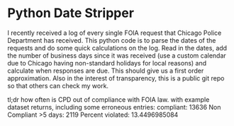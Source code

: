 # Python Date Stripper

I recently received a log of every single FOIA request that Chicago Police Department has received. This python code is to parse the dates of the requests and do some quick calculations on the log. Read in the dates, add the number of business days since it was received (use a custom calendar due to Chicago having non-standard holidays for local reasons) and calculate when responses are due. This should give us a first order approximation. Also in the interest of transparency, this is a public git repo so that others can check my work. 

tl;dr how often is CPD out of compliance with FOIA law.
with example dataset returns, including some erroneous entries:
compliant:  13636  Non Compliant >5 days:  2119  Percent violated:  13.4496985084
